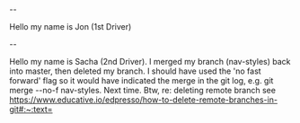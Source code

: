 --

Hello my name is Jon (1st Driver)

--

Hello my name is Sacha (2nd Driver). I merged my branch (nav-styles) back into master, then deleted my branch. I should have used the 'no fast forward' flag so it would have indicated the merge in the git log, e.g. git merge --no-f nav-styles. Next time. Btw, re: deleting remote branch see https://www.educative.io/edpresso/how-to-delete-remote-branches-in-git#:~:text=


